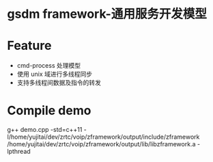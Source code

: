 # gsdm framework-通用服务开发模型

# Feature
* cmd-process 处理模型
* 使用 unix 域进行多线程同步
* 支持多线程间数据及指令的转发

# Compile demo
g++ demo.cpp -std=c++11 -I/home/yujitai/dev/zrtc/voip/zframework/output/include/zframework /home/yujitai/dev/zrtc/voip/zframework/output/lib/libzframework.a -lpthread

